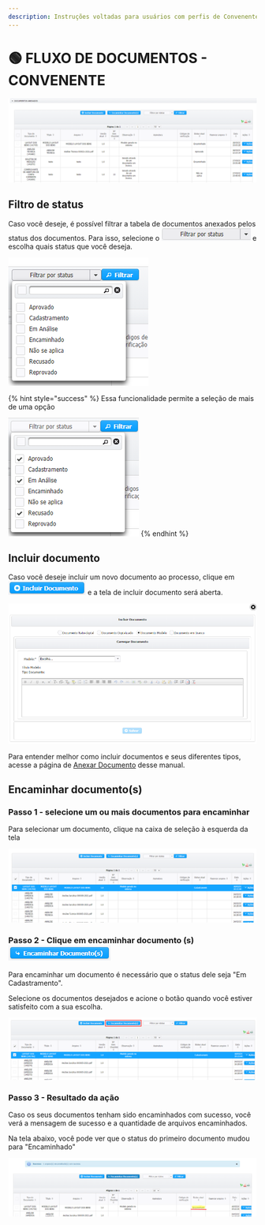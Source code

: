 ```yaml
---
description: Instruções voltadas para usuários com perfis de Convenente/OSCs parceiras
---
```


# 🟢 FLUXO DE DOCUMENTOS - CONVENENTE



![](../.gitbook/assets/image%20%28467%29.png)

## Filtro de status

Caso você deseje, é possível filtrar a tabela de documentos anexados pelos status dos documentos. Para isso, selecione o ![](../.gitbook/assets/image%20%28464%29.png) e escolha quais status que você deseja. 

![Filtro de status dos documentos anexados](../.gitbook/assets/image%20%28457%29.png)

{% hint style="success" %}
Essa funcionalidade permite a seleção de mais de uma opção 

![](../.gitbook/assets/image%20%28459%29.png) 
{% endhint %}

## Incluir documento

Caso você deseje incluir um novo documento ao processo, clique em ![](../.gitbook/assets/image%20%28465%29.png) e a tela de incluir documento será aberta.

![Tela de inclus&#xE3;o de documentos](../.gitbook/assets/image%20%28462%29.png)

 Para entender melhor como incluir documentos e seus diferentes tipos, acesse a  página de [Anexar Documento](anexar-documento/#tipos-de-documento) desse manual. 

## Encaminhar documento\(s\)

### Passo 1 - selecione um ou mais documentos para encaminhar

Para selecionar um documento, clique na caixa de seleção à esquerda da tela

![](../.gitbook/assets/image%20%28460%29.png)

### Passo 2 - Clique em encaminhar documento \(s\) ![](../.gitbook/assets/image%20%28461%29.png) 

Para encaminhar um documento é necessário que o status dele seja "Em Cadastramento".

Selecione os documentos desejados e acione o botão quando você estiver satisfeito com a sua escolha.

![](../.gitbook/assets/image%20%28463%29.png)

### Passo 3 - Resultado da ação

Caso os seus documentos tenham sido encaminhados com sucesso, você verá a mensagem de sucesso e a quantidade de arquivos encaminhados. 

Na tela abaixo, você pode ver que o status do primeiro documento mudou para "Encaminhado"

![](../.gitbook/assets/image%20%28456%29.png)

